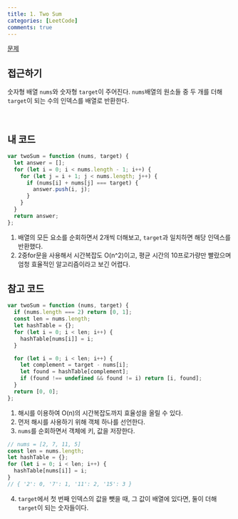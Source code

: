 ```yaml
---
title: 1. Two Sum
categories: [LeetCode]
comments: true
---
```


[문제](https://leetcode.com/problems/two-sum/)

## 접근하기

숫자형 배열 `nums`와 숫자형 `target`이 주어진다. `nums`배열의 원소들 중 두 개를 더해 `target`이 되는 수의 인덱스를 배열로 반환한다.

<br>

## 내 코드

```js
var twoSum = function (nums, target) {
  let answer = [];
  for (let i = 0; i < nums.length - 1; i++) {
    for (let j = i + 1; j < nums.length; j++) {
      if (nums[i] + nums[j] === target) {
        answer.push(i, j);
      }
    }
  }
  return answer;
};
```

1. 배열의 모든 요소를 순회하면서 2개씩 더해보고, `target`과 일치하면 해당 인덱스를 반환했다.
2. 2중for문을 사용해서 시간복잡도 O(n^2)이고, 평균 시간의 10프로가량만 빨랐으며 엄청 효율적인 알고리즘이라고 보긴 어렵다.

## 참고 코드

```js
var twoSum = function (nums, target) {
  if (nums.length === 2) return [0, 1];
  const len = nums.length;
  let hashTable = {};
  for (let i = 0; i < len; i++) {
    hashTable[nums[i]] = i;
  }

  for (let i = 0; i < len; i++) {
    let complement = target - nums[i];
    let found = hashTable[complement];
    if (found !== undefined && found != i) return [i, found];
  }
  return [0, 0];
};
```

1. 해시를 이용하여 O(n)의 시간복잡도까지 효율성을 올릴 수 있다.
2. 먼저 해시를 사용하기 위해 객체 하나를 선언한다.
3. `nums`를 순회하면서 객체에 키, 값을 저장한다.

```js
// nums = [2, 7, 11, 5]
const len = nums.length;
let hashTable = {};
for (let i = 0; i < len; i++) {
  hashTable[nums[i]] = i;
}
// { '2': 0, '7': 1, '11': 2, '15': 3 }
```

4. `target`에서 첫 번째 인덱스의 값을 뺏을 때, 그 값이 배열에 있다면, 둘이 더해 `target`이 되는 숫자들이다.

